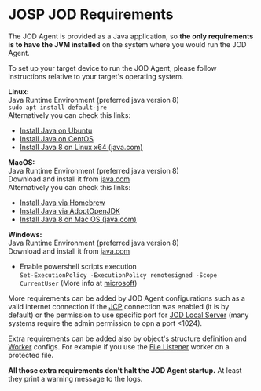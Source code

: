 # JOSP JOD Requirements

The JOD Agent is provided as a Java application, so **the only requirements is
to have the JVM installed** on the system where you would run the JOD Agent.

To set up your target device to run the JOD Agent, please follow instructions
relative to your target's operating system.

**Linux:** <br/>
Java Runtime Environment (preferred java version 8)<br/>
<code>sudo apt install default-jre</code><br/>
Alternatively you can check this links:
<ul>
<li><a href="https://ubuntu.com/tutorials/install-jre#1-overview">Install Java on Ubuntu</a></li>
<li><a href="https://phoenixnap.com/kb/install-java-on-centos">Install Java on CentOS</a></li>
<li><a href="https://www.java.com/it/download/help/linux_x64_install.html">Install Java 8 on Linux x64 (java.com)</a></li>
</ul>

**MacOS:** <br/>
Java Runtime Environment (preferred java version 8)<br/>
Download and install it from <a href="https://www.java.com/download/ie_manual.jsp">java.com</a><br/>
Alternatively you can check this links:
<ul>
<li><a href="https://mkyong.com/java/how-to-install-java-on-mac-osx/">Install Java via Homebrew</a></li>
<li><a href="https://adoptopenjdk.net/archive.html?variant=openjdk8&jvmVariant=hotspot">Install Java via AdoptOpenJDK</a></li>
<li><a href="https://java.com/en/download/apple.jsp">Install Java 8 on Mac OS (java.com)</a></li>
</ul>

**Windows:** <br/>
Java Runtime Environment (preferred java version 8)<br/>
Download and install it from <a href="https://www.java.com/download/ie_manual.jsp">java.com</a><br/>
<ul>
<li>
Enable powershell scripts execution<br/>
<code>Set-ExecutionPolicy -ExecutionPolicy remotesigned -Scope CurrentUser</code>
(More info at <a href="https:/go.microsoft.com/fwlink/?LinkID=135170">microsoft</a>)
</li>
</ul>


More requirements can be added by JOD Agent configurations such as a valid internet
connection if the [JCP](/docs/comps/jcp/README.md) connection was enabled (it is
by default) or the permission to use specific port for [JOD Local Server](comm.md#direct-communication)
(many systems require the admin permission to opn a port <1024).

Extra requirements can be added also by object's structure definition and [Worker](specs/workers.md)
configs. For example if you use the [File Listener](workers/listener_file.md)
worker on a protected file.

**All those extra requirements don't halt the JOD Agent startup.** At least they
print a warning message to the logs.
